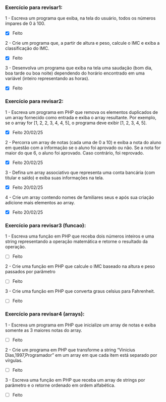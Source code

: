 ### Exercício para revisar1:
1 - Escreva um programa que exiba, na tela do usuário, todos os números ímpares de 0 à 100.
- [x] Feito

2 - Crie um programa que, a partir de altura e peso, calcule o IMC e exiba a classificação do IMC.
- [x] Feito
      
3 - Desenvolva um programa que exiba na tela uma saudação (bom dia, boa tarde ou boa noite) dependendo do horário encontrado em uma variável (inteiro representando as horas).
- [x] Feito

### Exercício para revisar2:
1 - Escreva um programa em PHP que remova os elementos duplicados de um array fornecido como entrada e exiba o array resultante. Por exemplo, se o array for [1, 2, 2, 3, 4, 4, 5], o programa deve exibir [1, 2, 3, 4, 5].
- [x] Feito 20/02/25

2 - Percorra um array de notas (cada uma de 0 a 10) e exiba a nota do aluno em questão com a informação se o aluno foi aprovado ou não.
Se a nota for maior do que 6, o aluno foi aprovado. Caso contrário, foi reprovado.
- [x] Feito 20/02/25

3 - Defina um array associativo que representa uma conta bancária (com titular e saldo) e exiba suas informações na tela.
- [x] Feito 20/02/25

4 - Crie um array contendo nomes de familiares seus e após sua criação adicione mais elementos ao array.
- [x] Feito 20/02/25

### Exercício para revisar3 (funcao):
1 - Escreva uma função em PHP que receba dois números inteiros e uma string representando a operação matemática e retorne o resultado da operação.
- [ ] Feito 

2 - Crie uma função em PHP que calcule o IMC baseado na altura e peso passados por parâmetro
- [ ] Feito 

3 - Crie uma função em PHP que converta graus celsius para Fahrenheit.
- [ ] Feito 

### Exercício para revisar4 (arrays):
1 - Escreva um programa em PHP que inicialize um array de notas e exiba somente as 3 maiores notas do array.
- [ ] Feito 

2 - Crie um programa em PHP que transforme a string “Vinicius Dias,1997,Programador” em um array em que cada item está separado por vírgulas.
- [ ] Feito 

3 - Escreva uma função em PHP que receba um array de strings por parâmetro e o retorne ordenado em ordem alfabética.
- [ ] Feito 
